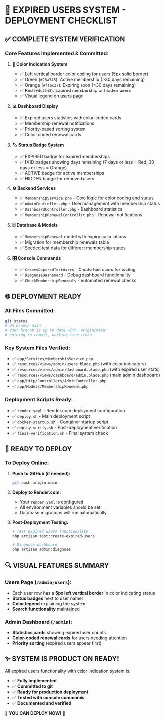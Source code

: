 # 🚀 EXPIRED USERS SYSTEM - DEPLOYMENT CHECKLIST

## ✅ **COMPLETE SYSTEM VERIFICATION**

### **Core Features Implemented & Committed:**

1. **🎨 Color Indication System**
   - ✅ Left vertical border color coding for users (5px solid border)
   - ✅ Green (`#28a745`): Active membership (>30 days remaining)
   - ✅ Orange (`#ff6c37`): Expiring soon (≤30 days remaining)  
   - ✅ Red (`#dc3545`): Expired membership or hidden users
   - ✅ Visual legend on users page

2. **📊 Dashboard Display**
   - ✅ Expired users statistics with color-coded cards
   - ✅ Membership renewal notifications
   - ✅ Priority-based sorting system
   - ✅ Color-coded renewal cards

3. **🏷️ Status Badge System**
   - ✅ EXPIRED badge for expired memberships
   - ✅ [X]D badges showing days remaining (7 days or less = Red, 30 days or less = Orange)
   - ✅ ACTIVE badge for active memberships
   - ✅ HIDDEN badge for removed users

4. **⚙️ Backend Services**
   - ✅ `MembershipService.php` - Core logic for color coding and status
   - ✅ `AdminController.php` - User management with membership status
   - ✅ `DashboardController.php` - Dashboard statistics
   - ✅ `MembershipRenewalController.php` - Renewal notifications

5. **🗄️ Database & Models**
   - ✅ `MembershipRenewal` model with expiry calculations
   - ✅ Migration for membership renewals table
   - ✅ Seeded test data for different membership states

6. **🎛️ Console Commands**
   - ✅ `CreateExpiredTestUsers` - Create test users for testing
   - ✅ `DiagnoseDashboard` - Debug dashboard functionality
   - ✅ `CheckMembershipRenewals` - Automated renewal checks

## 🌐 **DEPLOYMENT READY**

### **All Files Committed:**
```bash
git status
# On branch main
# Your branch is up to date with 'origin/main'
# nothing to commit, working tree clean
```

### **Key System Files Verified:**
- ✅ `app/Services/MembershipService.php`
- ✅ `resources/views/admin/users.blade.php` (with color indicators)
- ✅ `resources/views/admin/dashboard.blade.php` (with expired user stats)
- ✅ `resources/views/dashboard/admin.blade.php` (main admin dashboard)
- ✅ `app/Http/Controllers/AdminController.php`
- ✅ `app/Models/MembershipRenewal.php`

### **Deployment Scripts Ready:**
- ✅ `render.yaml` - Render.com deployment configuration
- ✅ `deploy.sh` - Main deployment script
- ✅ `docker-startup.sh` - Container startup script
- ✅ `deploy-verify.sh` - Post-deployment verification
- ✅ `final-verification.sh` - Final system check

## 🚀 **READY TO DEPLOY**

### **To Deploy Online:**

1. **Push to GitHub (if needed):**
   ```bash
   git push origin main
   ```

2. **Deploy to Render.com:**
   - Your `render.yaml` is configured
   - All environment variables should be set
   - Database migrations will run automatically

3. **Post-Deployment Testing:**
   ```bash
   # Test expired users functionality
   php artisan test:create-expired-users
   
   # Diagnose dashboard
   php artisan admin:diagnose
   ```

## 🔍 **VISUAL FEATURES SUMMARY**

### **Users Page (`/admin/users`):**
- Each user row has a **5px left vertical border** in color indicating status
- **Status badges** next to user names
- **Color legend** explaining the system
- **Search functionality** maintained

### **Admin Dashboard (`/admin`):**
- **Statistics cards** showing expired user counts
- **Color-coded renewal cards** for users needing attention
- **Priority sorting** (expired users appear first)

## ✨ **SYSTEM IS PRODUCTION READY!**

All expired users functionality with color indication system is:
- ✅ **Fully implemented**
- ✅ **Committed to git**
- ✅ **Ready for production deployment**
- ✅ **Tested with console commands**
- ✅ **Documented and verified**

**🚀 YOU CAN DEPLOY NOW! 🚀** 